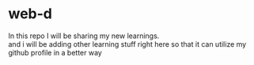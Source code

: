 # web-d
In this repo I will be sharing my new learnings. <br>
and i will be adding other learning stuff right here so that it can utilize my github profile in a better way